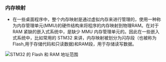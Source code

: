 ### 内存映射
+ 在一些桌面程序中，整个内存映射是通过虚拟内存来进行管理的，使用一种称为内存管理单元(MMU)的硬件结构来将程序的内存映射到物理RAM。在对于 RAM 紧缺的嵌入式系统中，是缺少 MMU 内存管理单元的。因此在一些嵌入式系统中，比如常用的 STM32 来讲，内存映射被划分为闪存段（也被称为Flash,用于存储代码和只读数据)和RAM段，用于存储读写数据。

![STM32 的 Flash 和 RAM 地址范围](https://gitee.com/wang_chunfeng/pic-go/raw/master/img/20210216160957.png)

